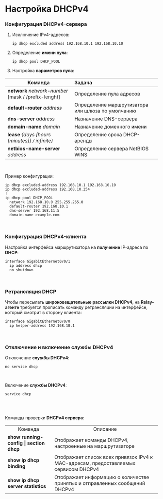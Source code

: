 # Настройка DHCPv4

### Конфигурация DHCPv4-сервера
1. Исключение IPv4-адресов:
   ```
   ip dhcp excluded address 192.168.10.1 192.168.10.10
   ```

2. Определение **имени пула**:
   ```
   ip dhcp pool DHCP_POOL
   ```

3. Настройка **параметров пула**:

  | Команда | Задача |
  |----------|:---------|
  | **network** *network-number* [mask / /prefix-lenght] | Определение пула адресов |
  | **default-router** *address* | Определение маршрутизатора или шлюза по умолчанию |
  | **dns-server** *address* | Назначение DNS-сервера |
  | **domain-name** *domain* | Назначение доменного имени |
  | **lease** *{days [hours [minutes]] / infinite}* | Определение срока DHCP-аренды |
  | **netbios-name-server** *address* | Определение сервера NetBIOS WINS |

<br/>

Пример конфигурации:
```
ip dhcp excluded-address 192.168.10.1 192.168.10.10
ip dhcp excluded-address 192.168.10.254
!
ip dhcp pool DHCP_POOL
  network 192.168.10.0 255.255.255.0
  default-router 192.168.10.1
  dns-server 192.168.11.5
  domain-name example.com
```

<br/>

### Конфигурация DHCPv4-клиента
Настройка интерфейса маршрутизатора на **получение** IP-адреса по **DHCP**:
```
interface GigabitEthernet0/0/1
  ip address dhcp
  no shutdown
```

<br/>

### Ретрансляция DHCP
Чтобы пересылать **широковещательные рассылки DHCPv4**, на  **Relay-агенте** требуется прописать команду ретрансляции на интерфейсе, который смотрит в сторону клиента:
```
interface GigabitEthernet0/0/0
  ip helper-address 192.168.10.1
```

<br/>

### Отключение и включение службы DHCPv4
Отключение **службы DHCPv4**:
```
no service dhcp
```

<br/>

Включение **службы DHCPv4**:
```
service dhcp
```

<br/>
<br/>

Команды проверки **DHCPv4 сервера**:

<table>
  <tr>
    <td align="center">Команда</td>
    <td align="center">Описание</td>
  </tr>
  <tr>
    <td><strong>show running-config | section dhcp</strong></td>
    <td>Отображает команды DHCPv4, настроенные на маршрутизаторе</td>
  </tr>
  <tr>
    <td><strong>show ip dhcp binding</strong></td>
    <td>Отображает список всех привязок IPv4 к MAC-адресам, предоставляемых сервисом DHCPv4</td>
  </tr>
  <tr>
    <td><strong>show ip dhcp server statistics</strong></td>
    <td>Отображает информацию о количестве принятых и отправленных сообщений DHCPv4</td>
  </tr>
</table>

